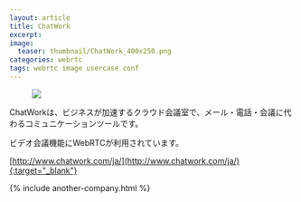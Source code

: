 ```yaml
---
layout: article
title: ChatWork
excerpt: 
image:
  teaser: thumbnail/ChatWork_400x250.png
categories: webrtc
tags: webrtc image usercase conf
---
```




<figure>
	<img src="{{ site.url | replace_first: 'http://', '//' | replace_first: 'https://', '//' }}{{ site.baseurl }}/images/pages/chatwork.png">
</figure>

ChatWorkは、ビジネスが加速するクラウド会議室で、メール・電話・会議に代わるコミュニケーションツールです。

ビデオ会議機能にWebRTCが利用されています。

[http://www.chatwork.com/ja/](http://www.chatwork.com/ja/){:target="_blank"}

{% include another-company.html %}
